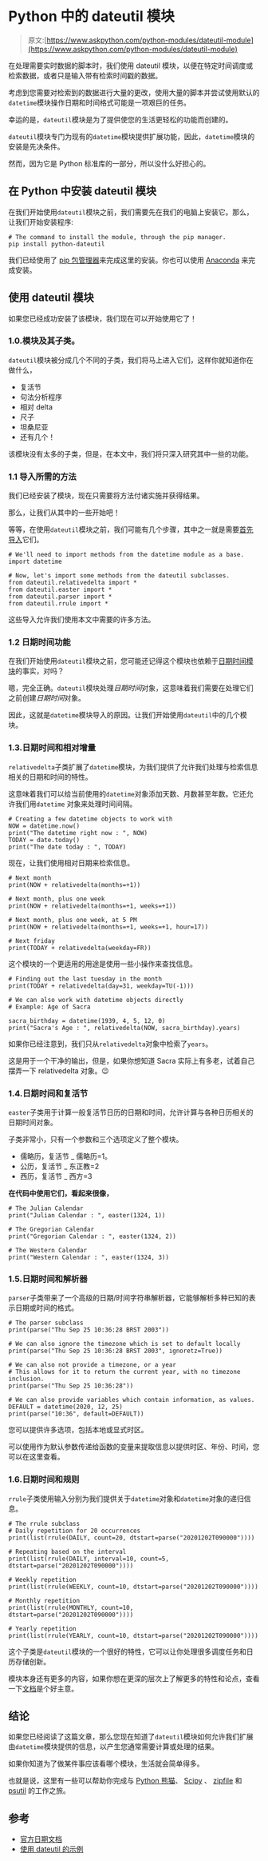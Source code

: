 # Python 中的 dateutil 模块

> 原文:[https://www.askpython.com/python-modules/dateutil-module](https://www.askpython.com/python-modules/dateutil-module)

在处理需要实时数据的脚本时，我们使用 dateutil 模块，以便在特定时间调度或检索数据，或者只是输入带有检索时间戳的数据。

考虑到您需要对检索到的数据进行大量的更改，使用大量的脚本并尝试使用默认的`datetime`模块操作日期和时间格式可能是一项艰巨的任务。

幸运的是，`dateutil`模块是为了提供使您的生活更轻松的功能而创建的。

`dateutil`模块专门为现有的`datetime`模块提供扩展功能，因此，`datetime`模块的安装是先决条件。

然而，因为它是 Python 标准库的一部分，所以没什么好担心的。

## 在 Python 中安装 dateutil 模块

在我们开始使用`dateutil`模块之前，我们需要先在我们的电脑上安装它。那么，让我们开始安装程序:

```
# The command to install the module, through the pip manager.
pip install python-dateutil

```

我们已经使用了 [pip 包管理器](https://www.askpython.com/python-modules/python-pip)来完成这里的安装。你也可以使用 [Anaconda](https://www.askpython.com/python-modules/python-anaconda-tutorial) 来完成安装。

## 使用 dateutil 模块

如果您已经成功安装了该模块，我们现在可以开始使用它了！

### 1.0.模块及其子类。

`dateutil`模块被分成几个不同的子类，我们将马上进入它们，这样你就知道你在做什么，

*   复活节
*   句法分析程序
*   相对 delta
*   尺子
*   坦桑尼亚
*   还有几个！

该模块没有太多的子类，但是，在本文中，我们将只深入研究其中一些的功能。

### 1.1 导入所需的方法

我们已经安装了模块，现在只需要将方法付诸实施并获得结果。

那么，让我们从其中的一些开始吧！

等等，在使用`dateutil`模块之前，我们可能有几个步骤，其中之一就是需要[首先导入](https://www.askpython.com/python/python-import-statement)它们。

```
# We'll need to import methods from the datetime module as a base.
import datetime

# Now, let's import some methods from the dateutil subclasses.
from dateutil.relativedelta import *
from dateutil.easter import *
from dateutil.parser import *
from dateutil.rrule import *

```

这些导入允许我们使用本文中需要的许多方法。

### 1.2 日期时间功能

在我们开始使用`dateutil`模块之前，您可能还记得这个模块也依赖于[日期时间模块](https://www.askpython.com/python-modules/python-datetime-module)的事实，对吗？

嗯，完全正确。`dateutil`模块处理*日期时间*对象，这意味着我们需要在处理它们之前创建*日期时间*对象。

因此，这就是`datetime`模块导入的原因。让我们开始使用`dateutil`中的几个模块。

### 1.3.日期时间和相对增量

`relativedelta`子类扩展了`datetime`模块，为我们提供了允许我们处理与检索信息相关的日期和时间的特性。

这意味着我们可以给当前使用的`datetime`对象添加天数、月数甚至年数。它还允许我们用`datetime` 对象来处理时间间隔。

```
# Creating a few datetime objects to work with
NOW = datetime.now()
print("The datetime right now : ", NOW)
TODAY = date.today()
print("The date today : ", TODAY)

```

现在，让我们使用相对日期来检索信息。

```
# Next month
print(NOW + relativedelta(months=+1))

# Next month, plus one week
print(NOW + relativedelta(months=+1, weeks=+1))

# Next month, plus one week, at 5 PM
print(NOW + relativedelta(months=+1, weeks=+1, hour=17))

# Next friday
print(TODAY + relativedelta(weekday=FR))

```

这个模块的一个更适用的用途是使用一些小操作来查找信息。

```
# Finding out the last tuesday in the month
print(TODAY + relativedelta(day=31, weekday=TU(-1)))

# We can also work with datetime objects directly
# Example: Age of Sacra

sacra_birthday = datetime(1939, 4, 5, 12, 0)
print("Sacra's Age : ", relativedelta(NOW, sacra_birthday).years)

```

如果你已经注意到，我们只从`relativedelta`对象中检索了`years`。

这是用于一个干净的输出，但是，如果你想知道 Sacra 实际上有多老，试着自己摆弄一下 relativedelta 对象。😉

### 1.4.日期时间和复活节

`easter`子类用于计算一般复活节日历的日期和时间，允许计算与各种日历相关的日期时间对象。

子类非常小，只有一个参数和三个选项定义了整个模块。

*   儒略历，复活节 _ 儒略历=1。
*   公历，复活节 _ 东正教=2
*   西历，复活节 _ 西方=3

**在代码中使用它们，看起来很像，**

```
# The Julian Calendar
print("Julian Calendar : ", easter(1324, 1))

# The Gregorian Calendar
print("Gregorian Calendar : ", easter(1324, 2))

# The Western Calendar
print("Western Calendar : ", easter(1324, 3))

```

### 1.5.日期时间和解析器

`parser`子类带来了一个高级的日期/时间字符串解析器，它能够解析多种已知的表示日期或时间的格式。

```
# The parser subclass
print(parse("Thu Sep 25 10:36:28 BRST 2003"))

# We can also ignore the timezone which is set to default locally
print(parse("Thu Sep 25 10:36:28 BRST 2003", ignoretz=True))

# We can also not provide a timezone, or a year
# This allows for it to return the current year, with no timezone inclusion.
print(parse("Thu Sep 25 10:36:28"))

# We can also provide variables which contain information, as values.
DEFAULT = datetime(2020, 12, 25)
print(parse("10:36", default=DEFAULT))

```

您可以提供许多选项，包括本地或显式时区。

可以使用作为默认参数传递给函数的变量来提取信息以提供时区、年份、时间，您可以在这里查看。

### 1.6.日期时间和规则

`rrule`子类使用输入分别为我们提供关于`datetime`对象和`datetime`对象的递归信息。

```
# The rrule subclass
# Daily repetition for 20 occurrences
print(list(rrule(DAILY, count=20, dtstart=parse("20201202T090000"))))

# Repeating based on the interval
print(list(rrule(DAILY, interval=10, count=5, dtstart=parse("20201202T090000"))))

# Weekly repetition
print(list(rrule(WEEKLY, count=10, dtstart=parse("20201202T090000"))))

# Monthly repetition
print(list(rrule(MONTHLY, count=10, dtstart=parse("20201202T090000"))))

# Yearly repetition
print(list(rrule(YEARLY, count=10, dtstart=parse("20201202T090000"))))

```

这个子类是`dateutil`模块的一个很好的特性，它可以让你处理很多调度任务和日历存储创新。

模块本身还有更多的内容，如果你想在更深的层次上了解更多的特性和论点，查看一下[文档](https://dateutil.readthedocs.io/en/stable/index.html)是个好主意。

## 结论

如果您已经阅读了这篇文章，那么您现在知道了`dateutil`模块如何允许我们扩展由`datetime`模块提供的信息，以产生您通常需要计算或处理的结果。

如果你知道为了做某件事应该看哪个模块，生活就会简单得多。

也就是说，这里有一些可以帮助你完成与 [Python 熊猫](https://www.askpython.com/python-modules/pandas/python-pandas-module-tutorial)、 [Scipy](https://www.askpython.com/python-modules/python-scipy) 、 [zipfile](https://www.askpython.com/python-modules/zipfile-module) 和 [psutil](https://www.askpython.com/python-modules/psutil-module) 的工作之旅。

## 参考

*   [官方日期文档](https://dateutil.readthedocs.io/en/stable/)
*   [使用 dateutil 的示例](https://dateutil.readthedocs.io/en/stable/examples.html#)